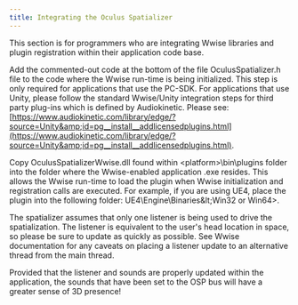 ```yaml
---
title: Integrating the Oculus Spatializer
---
```


This section is for programmers who are integrating Wwise libraries and plugin registration within their application code base.

Add the commented-out code at the bottom of the file OculusSpatializer.h file to the code where the Wwise run-time is being initialized. This step is only required for applications that use the PC-SDK. For applications that use Unity, please follow the standard Wwise/Unity integration steps for third party plug-ins which is defined by Audiokinetic. Please see:[https://www.audiokinetic.com/library/edge/?source=Unity&amp;id=pg__install__addlicensedplugins.html](https://www.audiokinetic.com/library/edge/?source=Unity&amp;id=pg__install__addlicensedplugins.html).

Copy OculusSpatializerWwise.dll found within &lt;platform&gt;\bin\plugins folder into the folder where the Wwise-enabled application .exe resides. This allows the Wwise run-time to load the plugin when Wwise initialization and registration calls are executed. For example, if you are using UE4, place the plugin into the following folder: UE4\Engine\Binaries\&lt;Win32 or Win64&gt;.

The spatializer assumes that only one listener is being used to drive the spatialization. The listener is equivalent to the user's head location in space, so please be sure to update as quickly as possible. See Wwise documentation for any caveats on placing a listener update to an alternative thread from the main thread.

Provided that the listener and sounds are properly updated within the application, the sounds that have been set to the OSP bus will have a greater sense of 3D presence!

